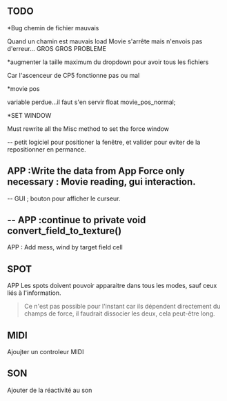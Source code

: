TODO
--
*Bug chemin de fichier mauvais

Quand un chamin est mauvais load Movie s'arrête mais n'envois pas d'erreur... GROS GROS PROBLEME

*augmenter la taille maximum du dropdown pour avoir tous les fichiers

Car l'ascenceur de CP5 fonctionne pas ou mal

*movie pos

variable perdue...il faut s'en servir
float movie_pos_normal;


*SET WINDOW

Must rewrite all the Misc method to set the force window




--
petit logiciel pour positioner la fenêtre, et valider pour eviter de la repositionner en permance.

APP :Write the data from App Force only necessary : Movie reading, gui interaction.
--

--
GUI ; bouton pour afficher le curseur.

--
APP :continue to private void convert_field_to_texture()
--
APP : Add mess, wind by target field cell





SPOT
--
APP Les spots doivent pouvoir apparaitre dans tous les modes, sauf ceux liés à l'information.
> Ce n'est pas possible pour l'instant car ils dépendent directement du champs de force, il faudrait dissocier les deux, cela peut-être long.


MIDI
--
Ajoujter un controleur MIDI


SON
--
Ajouter de la réactivité au son

